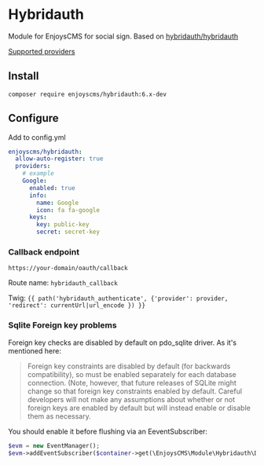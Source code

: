 # Hybridauth 
Module for EnjoysCMS for social sign. Based on [hybridauth/hybridauth](https://github.com/hybridauth/hybridauth)

[Supported providers](https://hybridauth.github.io/providers.html)

## Install
`composer require enjoyscms/hybridauth:6.x-dev`

## Configure

Add to config.yml
```yaml
enjoyscms/hybridauth:
  allow-auto-register: true
  providers:
    # example
    Google:
      enabled: true
      info:
        name: Google
        icon: fa fa-google
      keys:
        key: public-key
        secret: secret-key
```

### Callback endpoint 
`https://your-domain/oauth/callback`

Route name: `hybridauth_callback`

Twig: `{{ path('hybridauth_authenticate', {'provider': provider, 'redirect': currentUrl|url_encode }) }}`

### Sqlite Foreign key problems

Foreign key checks are disabled by default on pdo_sqlite driver. As it's mentioned here:

> Foreign key constraints are disabled by default (for backwards compatibility), so must be enabled separately for each database connection. (Note, however, that future releases of SQLite might change so that foreign key constraints enabled by default. Careful developers will not make any assumptions about whether or not foreign keys are enabled by default but will instead enable or disable them as necessary.

You should enable it before flushing via an EeventSubscriber:

```php
$evm = new EventManager();
$evm->addEventSubscriber($container->get(\EnjoysCMS\Module\Hybridauth\Doctrine\Subscribers\SqlitePreFlushSubscriber::class));
```